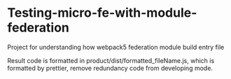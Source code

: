 # Testing-micro-fe-with-module-federation

Project for understanding how webpack5 federation module build entry file

Result code is formatted in product/dist/formatted_fileName.js, which is formatted by prettier, remove redundancy code from developing mode.
